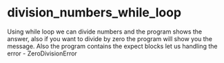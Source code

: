 # division_numbers_while_loop
Using while loop we can divide numbers and the program shows the answer, also if you want to divide by zero the program will show you the message. Also the program contains the expect blocks let us handling the error - ZeroDivisionError 
